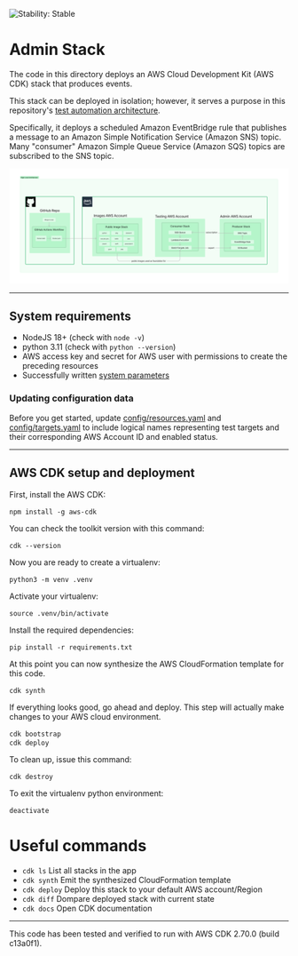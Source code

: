 ![Stability: Stable](https://img.shields.io/badge/stability-Stable-success.svg?style=for-the-badge)

# Admin Stack

The code in this directory deploys an AWS Cloud Development Kit (AWS CDK) stack that produces events.

This stack can be deployed in isolation; however, it serves a purpose in this repository's [test automation architecture](../README.md).

Specifically, it deploys a scheduled Amazon EventBridge rule that publishes a message to an Amazon Simple Notification Service (Amazon SNS) topic. Many "consumer" Amazon Simple Queue Service (Amazon SQS) topics are subscribed to the SNS topic.

![weathertop-high-level.png](../../docs/architecture_diagrams/png/weathertop-high-level-architecture.png)

---

## System requirements

- NodeJS 18+ (check with `node -v`)
- python 3.11 (check with `python --version`)
- AWS access key and secret for AWS user with permissions to create the preceding resources
- Successfully written [system parameters](#storing-system-parameters)

### Updating configuration data

Before you get started, update [config/resources.yaml](../config/resources.yaml) and [config/targets.yaml](../config/targets.yaml) to include logical names representing test targets and their corresponding AWS Account ID and enabled status.

---

## AWS CDK setup and deployment

First, install the AWS CDK:

```
npm install -g aws-cdk
```

You can check the toolkit version with this command:

```
cdk --version
```

Now you are ready to create a virtualenv:

```
python3 -m venv .venv
```

Activate your virtualenv:

```
source .venv/bin/activate
```

Install the required dependencies:

```
pip install -r requirements.txt
```

At this point you can now synthesize the AWS CloudFormation template for this code.

```
cdk synth
```

If everything looks good, go ahead and deploy. This step will actually make
changes to your AWS cloud environment.

```
cdk bootstrap
cdk deploy
```

To clean up, issue this command:

```
cdk destroy
```

To exit the virtualenv python environment:

```
deactivate
```

# Useful commands

- `cdk ls` List all stacks in the app
- `cdk synth` Emit the synthesized CloudFormation template
- `cdk deploy` Deploy this stack to your default AWS account/Region
- `cdk diff` Dompare deployed stack with current state
- `cdk docs` Open CDK documentation

---

This code has been tested and verified to run with AWS CDK 2.70.0 (build c13a0f1).
